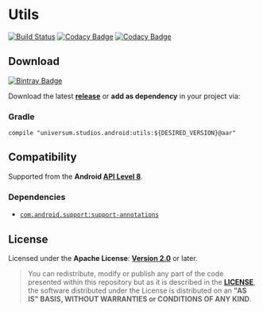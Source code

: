 Utils
===============

[![Build Status](https://travis-ci.org/universum-studios/android_utils.svg?branch=master)](https://travis-ci.org/universum-studios/android_utils)
[![Codacy Badge](https://api.codacy.com/project/badge/Grade/2eee79dd3bdd42f5af758d1ac3e363be)](https://www.codacy.com/app/universum-studios/android_utils?utm_source=github.com&amp;utm_medium=referral&amp;utm_content=universum-studios/android_utils&amp;utm_campaign=Badge_Grade)
[![Codacy Badge](https://api.codacy.com/project/badge/Coverage/2eee79dd3bdd42f5af758d1ac3e363be)](https://www.codacy.com/app/universum-studios/android_utils?utm_source=github.com&utm_medium=referral&utm_content=universum-studios/android_utils&utm_campaign=Badge_Coverage)

## Download ##
[![Bintray Badge](https://api.bintray.com/packages/universum-studios/android/universum.studios.android%3Autils/images/download.svg)](https://bintray.com/universum-studios/android/universum.studios.android%3Autils/_latestVersion)

Download the latest **[release](https://github.com/universum-studios/android_utils/releases "Latest Releases page")** or **add as dependency** in your project via:

### Gradle ###

    compile "universum.studios.android:utils:${DESIRED_VERSION}@aar"

## Compatibility ##

Supported from the **Android [API Level 8](http://developer.android.com/about/versions/android-2.2.html "See API highlights")**.

### Dependencies ###

- [`com.android.support:support-annotations`](https://developer.android.com/topic/libraries/support-library/packages.html#annotations)

## License ##

Licensed under the **Apache License**: **[Version 2.0](http://www.apache.org/licenses/LICENSE-2.0)** or later.

> You can redistribute, modify or publish any part of the code presented within this repository but as it is described in the [**LICENSE**](https://github.com/universum-studios/android_utils/blob/master/LICENSE.md), the software distributed under the License is distributed on an **"AS IS" BASIS, WITHOUT WARRANTIES or CONDITIONS OF ANY KIND**.
